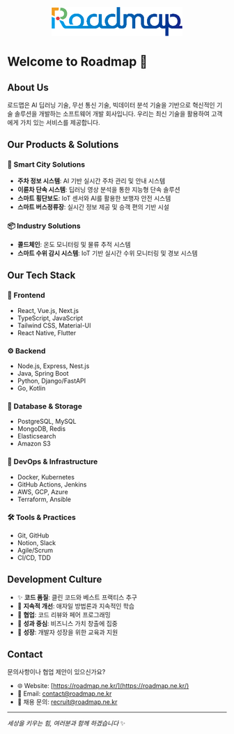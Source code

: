 <div align="center">
  <img src="./logo.png" alt="Roadmap Logo" width="300"/>
</div>

# Welcome to Roadmap 👋

## About Us

로드맵은 AI 딥러닝 기술, 무선 통신 기술, 빅데이터 분석 기술을 기반으로 혁신적인 기술 솔루션을 개발하는 소프트웨어 개발 회사입니다. 우리는 최신 기술을 활용하여 고객에게 가치 있는 서비스를 제공합니다.

## Our Products & Solutions

### 🚗 Smart City Solutions
- **주차 정보 시스템**: AI 기반 실시간 주차 관리 및 안내 시스템
- **이륜차 단속 시스템**: 딥러닝 영상 분석을 통한 지능형 단속 솔루션
- **스마트 횡단보도**: IoT 센서와 AI를 활용한 보행자 안전 시스템
- **스마트 버스정류장**: 실시간 정보 제공 및 승객 편의 기반 시설

### 📦 Industry Solutions
- **콜드체인**: 온도 모니터링 및 물류 추적 시스템
- **스마트 수위 감시 시스템**: IoT 기반 실시간 수위 모니터링 및 경보 시스템

## Our Tech Stack

### 🎨 Frontend
- React, Vue.js, Next.js
- TypeScript, JavaScript
- Tailwind CSS, Material-UI
- React Native, Flutter

### ⚙️ Backend
- Node.js, Express, Nest.js
- Java, Spring Boot
- Python, Django/FastAPI
- Go, Kotlin

### 💾 Database & Storage
- PostgreSQL, MySQL
- MongoDB, Redis
- Elasticsearch
- Amazon S3

### 🚀 DevOps & Infrastructure
- Docker, Kubernetes
- GitHub Actions, Jenkins
- AWS, GCP, Azure
- Terraform, Ansible

### 🛠️ Tools & Practices
- Git, GitHub
- Notion, Slack
- Agile/Scrum
- CI/CD, TDD

## Development Culture

- ✨ **코드 품질**: 클린 코드와 베스트 프랙티스 추구
- 🔄 **지속적 개선**: 애자일 방법론과 지속적인 학습
- 👥 **협업**: 코드 리뷰와 페어 프로그래밍
- 🎯 **성과 중심**: 비즈니스 가치 창출에 집중
- 🌱 **성장**: 개발자 성장을 위한 교육과 지원

## Contact

문의사항이나 협업 제안이 있으신가요?

- 🌐 Website: [https://roadmap.ne.kr/](https://roadmap.ne.kr/)
- 📧 Email: contact@roadmap.ne.kr
- 💼 채용 문의: recruit@roadmap.ne.kr

---

*세상을 키우는 힘, 여러분과 함께 하겠습니다* ✨

